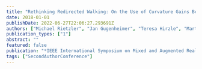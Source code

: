 ```yaml
---
title: "Rethinking Redirected Walking: On the Use of Curvature Gains Beyond Perceptual Limitations and Revisiting Bending Gains"
date: 2018-01-01
publishDate: 2022-06-27T22:06:27.293691Z
authors: ["Michael Rietzler", "Jan Gugenheimer", "Teresa Hirzle", "Martin Deubzer", "E. Langbehn", "Enrico Rukzio"]
publication_types: ["1"]
abstract: ""
featured: false
publication: "*IEEE International Symposium on Mixed and Augmented Reality (ISMAR)*"
tags: ["SecondAuthorConference"]
---
```


